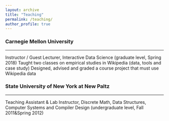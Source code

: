 ```yaml
---
layout: archive
title: "Teaching"
permalink: /teaching/
author_profile: true
---
```



### Carnegie Mellon University
---
Instructor / Guest Lecturer, Interactive Data Science (graduate level, Spring 2018)
Taught two classes on empirical studies in Wikipedia (data, tools and case study)
Designed, advised and graded a course project that must use Wikipedia data 

### State University of New York at New Paltz
---
Teaching Assistant & Lab Instructor, Discrete Math, Data Structures, Computer Systems and Compiler Design (undergraduate level, Fall 2011&Spring 2012)


